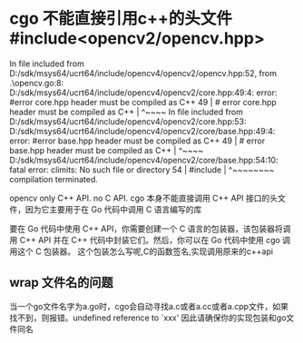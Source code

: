# cgo 不能直接引用c++的头文件#include<opencv2/opencv.hpp>

In file included from D:/sdk/msys64/ucrt64/include/opencv4/opencv2/opencv.hpp:52,
from .\opencv.go:8:
D:/sdk/msys64/ucrt64/include/opencv4/opencv2/core.hpp:49:4: error: #error core.hpp header must be compiled as C++
49 | #  error core.hpp header must be compiled as C++
|    ^~~~~
In file included from D:/sdk/msys64/ucrt64/include/opencv4/opencv2/core.hpp:53:
D:/sdk/msys64/ucrt64/include/opencv4/opencv2/core/base.hpp:49:4: error: #error base.hpp header must be compiled as C++
49 | #  error base.hpp header must be compiled as C++
|    ^~~~~
D:/sdk/msys64/ucrt64/include/opencv4/opencv2/core/base.hpp:54:10: fatal error: climits: No such file or directory
54 | #include <climits>
|          ^~~~~~~~~
compilation terminated.

opencv only C++ API. no C API.
cgo 本身不能直接调用 C++ API 接口的头文件，因为它主要用于在 Go 代码中调用 C 语言编写的库

要在 Go 代码中使用 C++ API，你需要创建一个 C 语言的包装器，该包装器将调用 C++ API 并在 C++ 代码中封装它们。然后，你可以在 Go 代码中使用 cgo 调用这个 C 包装器。
这个包装怎么写呢,C的函数签名,实现调用原来的c++api
## wrap 文件名的问题
当一个go文件名字为a.go时，cgo会自动寻找a.c或者a.cc或者a.cpp文件，如果找不到，则报错。undefined reference to `xxx'
因此请确保你的实现包装和go文件同名